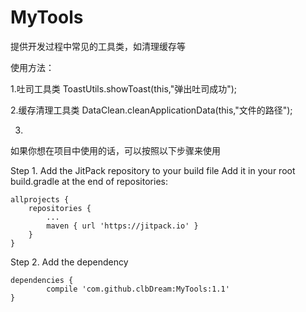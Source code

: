 # MyTools
提供开发过程中常见的工具类，如清理缓存等

使用方法：

1.吐司工具类
ToastUtils.showToast(this,"弹出吐司成功");

2.缓存清理工具类
DataClean.cleanApplicationData(this,"文件的路径");

3.

如果你想在项目中使用的话，可以按照以下步骤来使用

Step 1. Add the JitPack repository to your build file 
Add it in your root build.gradle at the end of repositories:

	allprojects {
		repositories {
			...
			maven { url 'https://jitpack.io' }
		}
	}

Step 2. Add the dependency

	dependencies {
	        compile 'com.github.clbDream:MyTools:1.1'
	}

